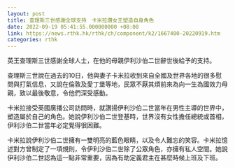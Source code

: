 ```yaml
---
layout: post
title: 查理斯三世感謝全球支持　卡米拉讚女王塑造自身角色
date: 2022-09-19 05:41:55.000000000 +08:00
link: https://news.rthk.hk/rthk/ch/component/k2/1667400-20220919.htm
categories: rthk
---
```


英王查理斯三世感謝全球人士，在他的母親伊利沙伯二世辭世後給予的支持。

查理斯三世說在過去的10日，他與妻子卡米拉收到來自全國及世界各地的很多慰問與打氣信息，又說在倫敦及愛丁堡等地，民眾不厭其煩前來為向一生為國效力母親，致以最後敬意，令他們深受感動。

卡米拉接受英國廣播公司訪問時，就讚揚伊利沙伯二世當年在男性主導的世界中，塑造屬於自己的角色。她說伊利沙伯二世登基時，世界沒有女性擔任總統或首相，伊利沙伯二世當年必定覺得很困難。

卡米拉說伊利沙伯二世擁有一雙明亮的藍色眼睛，以及令人難忘的笑容。卡米拉憶述對方曾制定了一項規則，令伊利沙伯二世除了公眾角色，亦擁有私人空間。她說伊利沙伯二世認為這一點非常重要，因為有助定義君主在甚麼時候上班及下班。
